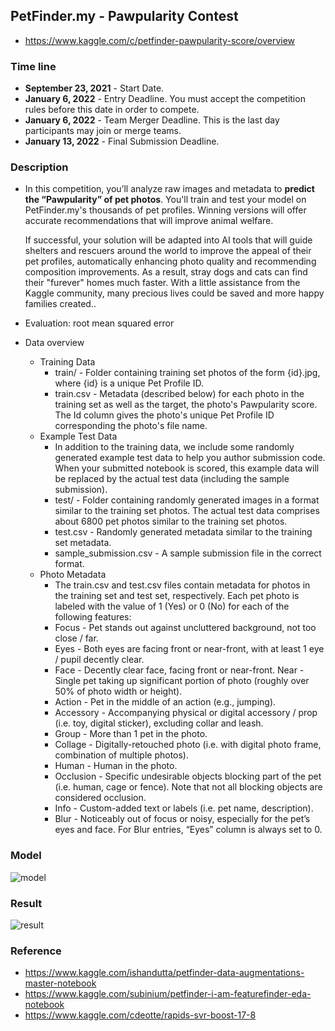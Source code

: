 ##  PetFinder.my - Pawpularity Contest
* https://www.kaggle.com/c/petfinder-pawpularity-score/overview



### Time line

* **September 23, 2021** - Start Date.
* **January 6, 2022** - Entry Deadline. You must accept the competition rules before this date in order to compete.
* **January 6, 2022** - Team Merger Deadline. This is the last day participants may join or merge teams.
* **January 13, 2022** - Final Submission Deadline.





### Description

* In this competition, you’ll analyze raw images and metadata to **predict the “Pawpularity” of pet photos**. You'll train and test your model on PetFinder.my's thousands of pet profiles. Winning versions will offer accurate recommendations that will improve animal welfare.

  If successful, your solution will be adapted into AI tools that will guide shelters and rescuers around the world to improve the appeal of their pet profiles, automatically enhancing photo quality and recommending composition improvements. As a result, stray dogs and cats can find their "furever" homes much faster. With a little assistance from the Kaggle community, many precious lives could be saved and more happy families created..

* Evaluation: root mean squared error
* Data overview
  * Training Data
    * train/ - Folder containing training set photos of the form {id}.jpg, where {id} is a unique Pet Profile ID.
    * train.csv - Metadata (described below) for each photo in the training set as well as the target, the photo's Pawpularity score. The Id column gives the photo's unique Pet Profile ID corresponding the photo's file name.
  * Example Test Data
    * In addition to the training data, we include some randomly generated example test data to help you author submission code. When your submitted notebook is scored, this example data will be replaced by the actual test data (including the sample submission).
    * test/ - Folder containing randomly generated images in a format similar to the training set photos. The actual test data comprises about 6800 pet photos similar to the training set photos.
    * test.csv - Randomly generated metadata similar to the training set metadata.
    * sample_submission.csv - A sample submission file in the correct format.
  * Photo Metadata
    * The train.csv and test.csv files contain metadata for photos in the training set and test set, respectively. Each pet photo is labeled with the value of 1 (Yes) or 0 (No) for each of the following features:
    * Focus - Pet stands out against uncluttered background, not too close / far.
    * Eyes - Both eyes are facing front or near-front, with at least 1 eye / pupil decently clear.
    * Face - Decently clear face, facing front or near-front. Near - Single pet taking up significant portion of photo (roughly over 50% of photo width or height).
    * Action - Pet in the middle of an action (e.g., jumping).
    * Accessory - Accompanying physical or digital accessory / prop (i.e. toy, digital sticker), excluding collar and leash.
    * Group - More than 1 pet in the photo.
    * Collage - Digitally-retouched photo (i.e. with digital photo frame, combination of multiple photos).
    * Human - Human in the photo.
    * Occlusion - Specific undesirable objects blocking part of the pet (i.e. human, cage or fence). Note that not all blocking objects are considered occlusion.
    * Info - Custom-added text or labels (i.e. pet name, description).
    * Blur - Noticeably out of focus or noisy, especially for the pet’s eyes and face. For Blur entries, “Eyes” column is always set to 0.



### Model

![model](https://user-images.githubusercontent.com/92927837/150665796-3d24af1a-534b-4181-ab72-a0f4379984c3.png)



### Result

![result](https://user-images.githubusercontent.com/92927837/150665770-0b397e26-b4bb-4192-9394-b13fbfc04b15.png)



### Reference

* https://www.kaggle.com/ishandutta/petfinder-data-augmentations-master-notebook
* https://www.kaggle.com/subinium/petfinder-i-am-featurefinder-eda-notebook
* https://www.kaggle.com/cdeotte/rapids-svr-boost-17-8

